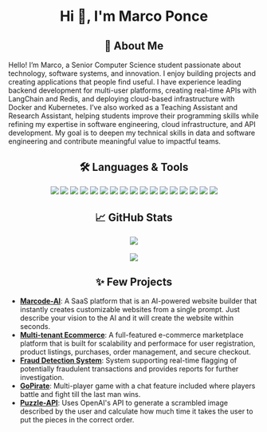 <h1 align="center">Hi 👋, I'm Marco Ponce</h1>

<h2 align="center"> 💬 About Me </h2>
Hello! I’m Marco, a Senior Computer Science student passionate about technology, software systems, and innovation. I enjoy building projects and creating applications that people find useful. 
I have experience leading backend development for multi-user platforms, creating real-time APIs with LangChain and Redis, and deploying cloud-based infrastructure with Docker and Kubernetes. 
I’ve also worked as a Teaching Assistant and Research Assistant, helping students improve their programming skills while refining my expertise in software engineering, cloud infrastructure, and API development. 
My goal is to deepen my technical skills in data and software engineering and contribute meaningful value to impactful teams.
</h2>

<h2 align="center"> 🛠️ Languages & Tools </h2>
<p align="center">

  <img src="https://img.shields.io/badge/Code-Python-informational?style=for-the-badge&logo=python&color=3776AB" />
  <img src="https://img.shields.io/badge/Code-Java-informational?style=for-the-badge&logo=openjdk&color=ED8B00" />
  <img src="https://img.shields.io/badge/Code-C-informational?style=for-the-badge&logo=c&color=A8B9CC" />
  <img src="https://img.shields.io/badge/Code-C++-informational?style=for-the-badge&logo=c%2B%2B&color=00599C" />
  <img src="https://img.shields.io/badge/Code-Javascript-informational?style=for-the-badge&logo=javascript&color=F7DF1E" />
  <img src="https://img.shields.io/badge/Code-Typescript-informational?style=for-the-badge&logo=typescript&color=3178C6" />
  <img src="https://img.shields.io/badge/Code-SQL-informational?style=for-the-badge&logo=mysql&color=336791" />

  <img src="https://img.shields.io/badge/Tools-React.js-informational?style=for-the-badge&logo=react&color=61DAFB" />
  <img src="https://img.shields.io/badge/Tools-Next.js-informational?style=for-the-badge&logo=next.js&color=000000" />
  <img src="https://img.shields.io/badge/Tools-TailwindCSS-informational?style=for-the-badge&logo=tailwind-css&color=06B6D4" />

  <img src="https://img.shields.io/badge/Tools-Docker-informational?style=for-the-badge&logo=docker&color=2496ED" />
  <img src="https://img.shields.io/badge/Tools-Kubernetes-informational?style=for-the-badge&logo=kubernetes&color=326CE5" />
  <img src="https://img.shields.io/badge/Tools-FastAPI-informational?style=for-the-badge&logo=fastapi&color=009688" />
  <img src="https://img.shields.io/badge/Tools-AWS-informational?style=for-the-badge&logo=amazon-aws&color=232F3E" />
  <img src="https://img.shields.io/badge/Tools-Azure-informational?style=for-the-badge&logo=microsoft-azure&color=0078D4" />

  <img src="https://img.shields.io/badge/OS-Linux-informational?style=for-the-badge&logo=linux&color=000000" />
  <img src="https://img.shields.io/badge/OS-Windows_10%2F11-informational?style=for-the-badge&logo=windows&color=0078D6" />
</p>

<h2 align="center"> 📈 GitHub Stats </h2>
<p align="center">
  <img src="https://github-readme-stats-new-poncema4s-projects.vercel.app/api/top-langs/?username=poncema4&theme=tokyonight&count-private=true"/>
  <br><br>
  <img src="https://github-readme-stats.vercel.app/api?username=poncema4&show_icons=true&theme=tokyonight"/>
</p>

<h2 align="center"> ✨ Few Projects </h2>

- **[Marcode-AI](https://github.com/poncema4/Marcode-AI)**: A SaaS platform that is an AI-powered website builder that instantly creates customizable websites from a single prompt. Just describe your vision to the AI and it will create the website within seconds.
- **[Multi-tenant Ecommerce](https://github.com/poncema4/multitenant-ecommerce)**: A full-featured e-commerce marketplace platform that is built for scalability and performace for user registration, product listings, purchases, order management, and secure checkout.
- **[Fraud Detection System](https://github.com/poncema4/Fraud-Detection-System)**: System supporting real-time flagging of potentially fraudulent transactions and provides reports for further investigation.
- **[GoPirate](https://github.com/poncema4/GoPirate)**: Multi-player game with a chat feature included where players battle and fight till the last man wins.
- **[Puzzle-API](https://github.com/poncema4/Puzzle-API)**: Uses OpenAI's API to generate a scrambled image described by the user and calculate how much time it takes the user to put the pieces in the correct order.
